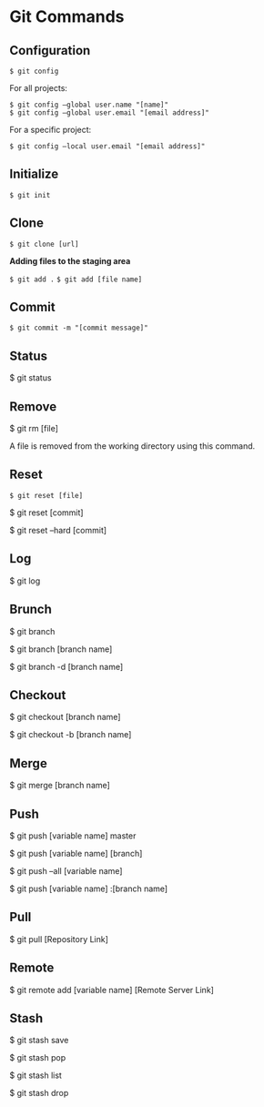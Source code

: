 # Git Commands 

## Configuration

`$ git config`

For all projects:

```
$ git config –global user.name "[name]"
$ git config –global user.email "[email address]"
```

For a specific project:

```$ git config –local user.name "[name]"
$ git config –local user.email "[email address]"
```

## Initialize

`$ git init`

## Clone

`$ git clone [url]` 

**Adding files to the staging area**

 `$ git add .`
 `$ git add [file name]`

## Commit

`$ git commit -m "[commit message]"`

## Status

$ git status


## Remove

$ git rm [file]

A file is removed from the working directory using this command.

## Reset

`$ git reset [file]`

$ git reset [commit]

$ git reset –hard [commit]


## Log

$ git log


## Brunch


$ git branch


$ git branch [branch name]


$ git branch -d [branch name]


## Checkout

$ git checkout [branch name]


$ git checkout -b [branch name]


## Merge

$ git merge [branch name]



## Push

$ git push [variable name] master

$ git push [variable name] [branch]

$ git push –all [variable name]


$ git push [variable name] :[branch name]


## Pull

$ git pull [Repository Link]

## Remote

$ git remote add [variable name] [Remote Server Link]

## Stash

$ git stash save


$ git stash pop


$ git stash list


$ git stash drop
